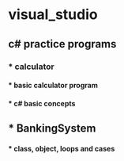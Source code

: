 # visual_studio
## c# practice programs
### * calculator 
####    * basic calculator program
####    * c# basic concepts
## * BankingSystem
####  * class, object, loops and cases
